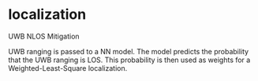 # localization
UWB NLOS Mitigation

UWB ranging is passed to a NN model. The model predicts the probability that the UWB ranging is LOS. This probability is then used as weights for a Weighted-Least-Square localization. 
